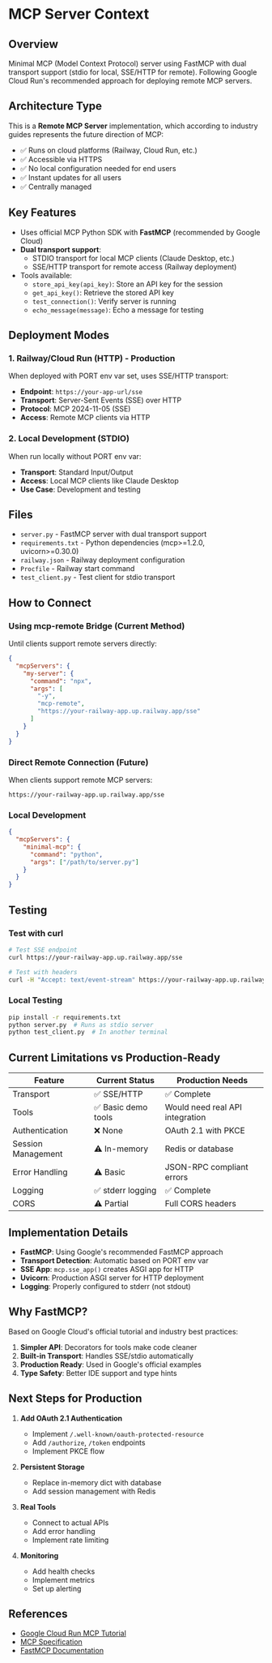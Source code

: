 # MCP Server Context

## Overview
Minimal MCP (Model Context Protocol) server using FastMCP with dual transport support (stdio for local, SSE/HTTP for remote). Following Google Cloud Run's recommended approach for deploying remote MCP servers.

## Architecture Type
This is a **Remote MCP Server** implementation, which according to industry guides represents the future direction of MCP:
- ✅ Runs on cloud platforms (Railway, Cloud Run, etc.)
- ✅ Accessible via HTTPS
- ✅ No local configuration needed for end users
- ✅ Instant updates for all users
- ✅ Centrally managed

## Key Features
- Uses official MCP Python SDK with **FastMCP** (recommended by Google Cloud)
- **Dual transport support**:
  - STDIO transport for local MCP clients (Claude Desktop, etc.)
  - SSE/HTTP transport for remote access (Railway deployment)
- Tools available:
  - `store_api_key(api_key)`: Store an API key for the session
  - `get_api_key()`: Retrieve the stored API key
  - `test_connection()`: Verify server is running
  - `echo_message(message)`: Echo a message for testing

## Deployment Modes

### 1. Railway/Cloud Run (HTTP) - Production
When deployed with PORT env var set, uses SSE/HTTP transport:
- **Endpoint**: `https://your-app-url/sse`
- **Transport**: Server-Sent Events (SSE) over HTTP
- **Protocol**: MCP 2024-11-05 (SSE)
- **Access**: Remote MCP clients via HTTP

### 2. Local Development (STDIO)
When run locally without PORT env var:
- **Transport**: Standard Input/Output
- **Access**: Local MCP clients like Claude Desktop
- **Use Case**: Development and testing

## Files
- `server.py` - FastMCP server with dual transport support
- `requirements.txt` - Python dependencies (mcp>=1.2.0, uvicorn>=0.30.0)
- `railway.json` - Railway deployment configuration
- `Procfile` - Railway start command
- `test_client.py` - Test client for stdio transport

## How to Connect

### Using mcp-remote Bridge (Current Method)
Until clients support remote servers directly:
```json
{
  "mcpServers": {
    "my-server": {
      "command": "npx",
      "args": [
        "-y",
        "mcp-remote",
        "https://your-railway-app.up.railway.app/sse"
      ]
    }
  }
}
```

### Direct Remote Connection (Future)
When clients support remote MCP servers:
```
https://your-railway-app.up.railway.app/sse
```

### Local Development
```json
{
  "mcpServers": {
    "minimal-mcp": {
      "command": "python",
      "args": ["/path/to/server.py"]
    }
  }
}
```

## Testing

### Test with curl
```bash
# Test SSE endpoint
curl https://your-railway-app.up.railway.app/sse

# Test with headers
curl -H "Accept: text/event-stream" https://your-railway-app.up.railway.app/sse
```

### Local Testing
```bash
pip install -r requirements.txt
python server.py  # Runs as stdio server
python test_client.py  # In another terminal
```

## Current Limitations vs Production-Ready

| Feature | Current Status | Production Needs |
|---------|---------------|------------------|
| Transport | ✅ SSE/HTTP | ✅ Complete |
| Tools | ✅ Basic demo tools | Would need real API integration |
| Authentication | ❌ None | OAuth 2.1 with PKCE |
| Session Management | ⚠️ In-memory | Redis or database |
| Error Handling | ⚠️ Basic | JSON-RPC compliant errors |
| Logging | ✅ stderr logging | ✅ Complete |
| CORS | ⚠️ Partial | Full CORS headers |

## Implementation Details
- **FastMCP**: Using Google's recommended FastMCP approach
- **Transport Detection**: Automatic based on PORT env var
- **SSE App**: `mcp.sse_app()` creates ASGI app for HTTP
- **Uvicorn**: Production ASGI server for HTTP deployment
- **Logging**: Properly configured to stderr (not stdout)

## Why FastMCP?
Based on Google Cloud's official tutorial and industry best practices:
1. **Simpler API**: Decorators for tools make code cleaner
2. **Built-in Transport**: Handles SSE/stdio automatically
3. **Production Ready**: Used in Google's official examples
4. **Type Safety**: Better IDE support and type hints

## Next Steps for Production

1. **Add OAuth 2.1 Authentication**
   - Implement `/.well-known/oauth-protected-resource`
   - Add `/authorize`, `/token` endpoints
   - Implement PKCE flow

2. **Persistent Storage**
   - Replace in-memory dict with database
   - Add session management with Redis

3. **Real Tools**
   - Connect to actual APIs
   - Add error handling
   - Implement rate limiting

4. **Monitoring**
   - Add health checks
   - Implement metrics
   - Set up alerting

## References
- [Google Cloud Run MCP Tutorial](https://cloud.google.com/run/docs/tutorials/deploy-remote-mcp-server)
- [MCP Specification](https://modelcontextprotocol.org)
- [FastMCP Documentation](https://github.com/modelcontextprotocol/python-sdk)